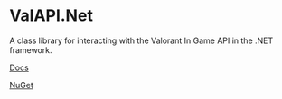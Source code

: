 # ValAPI.Net
A class library for interacting with the Valorant In Game API in the .NET framework.

[Docs](https://github.com/brianbaldner/ValAPI.Net/wiki)

[NuGet](https://www.nuget.org/packages/ValAPI.Net/)
